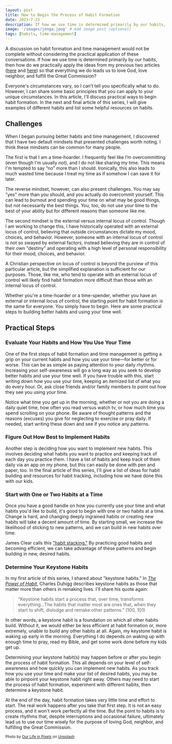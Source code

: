 ```yaml
---
layout: post
title: How to Begin the Process of Habit Formation
date: 2023-7-23
description: If how we use time is determined primarily by our habits, then how do we start building in good habits that ultimately lead us to use our time wisely for the purpose of loving God, neighbor, and fulfilling the Great Commission?
image: '/images/jenga.jpeg' # Add image post (optional)
tags: [habits, time-management]
---
```


A discussion on habit formation and time management would not be complete without considering the practical application of these conversations. If how we use time is determined primarily by our habits, then how do we practically apply the ideas from my previous two articles ([here](https://www.meredithcook.net/how-we-spend-our-days) and [here](https://www.meredithcook.net/habit-formation-motivation)) so that everything we do leads us to love God, love neighbor, and fulfill the Great Commission? 

Everyone's circumstances vary, so I can’t tell you specifically what to do. However, I can share some basic principles that you can apply to your unique circumstances. In this article, I'll discuss practical ways to begin habit formation. In the next and final article of this series, I will give examples of different habits and list some helpful resources on habits. 

## Challenges

When I began pursuing better habits and time management, I discovered that I have two default mindsets that presented challenges worth noting. I think these mindsets can be common for many people.

The first is that I am a time-hoarder. I frequently feel like I’m overcommitting (even though I'm usually not), and I do not like sharing my time. This means I'm tempted to say “no” more than I should. Ironically, this also leads to much wasted time because I treat my time as if somehow I can save it for later.

The reverse mindset, however, can also present challenges. You may say "yes" more than you should, and you actually do overcommit yourself. This can lead to burnout and spending your time on what may be good things, but not necessarily the best things. You, too, do not use your time to the best of your ability but for different reasons than someone like me.

The second mindset is the external versus internal locus of control. Though I am working to change this, I have historically operated with an external locus of control, believing that outside circumstances dictate my mood, choices, and behavior. However, someone with an internal locus of control is not so swayed by external factors, instead believing they are in control of their own "destiny" and operating with a high level of personal responsibility for their mood, choices, and behavior.

A Christian perspective on locus of control is beyond the purview of this particular article, but the simplified explanation is sufficient for our purposes. Those, like me, who tend to operate with an external locus of control will likely find habit formation more difficult than those with an internal locus of control. 

Whether you're a time-hoarder or a time-spender, whether you have an external or internal locus of control, the starting point for habit formation is the same for everyone. You simply have to begin. Here are some practical steps to building better habits and using your time well. 

## Practical Steps

### Evaluate Your Habits and How You Use Your Time

One of the first steps of habit formation and time management is getting a grip on your current habits and how you use your time—for better or for worse. This can be as simple as paying attention to your daily rhythms. Increasing your self-awareness will go a long way as you seek to develop better habits and use your time well. If you have trouble with this, start writing down how you use your time, keeping an itemized list of what you do every hour. Or, ask close friends and/or family members to point out how they see you using your time. 

Notice what time you get up in the morning, whether or not you are doing a daily quiet time, how often you read versus watch tv, or how much time you spend scrolling on your phone. Be aware of thought patterns and the reasons (excuses) you give for neglecting to exercise or pray daily. If needed, start writing these down and see if you notice any patterns.

### Figure Out How Best to Implement Habits

Another step is deciding how you want to implement new habits. This involves deciding what habits you want to practice and keeping track of each day you practice them. I have a list of habits and keep track of them daily via an app on my phone, but this can easily be done with pen and paper, too. In the final article of this series, I'll give a list of ideas for habit building and resources for habit tracking, including how we have done this with our kids.

### Start with One or Two Habits at a Time

Once you have a good handle on how you currently use your time and what habits you'd like to build, it's good to begin with one or two habits at a time. Change is hard, and changing deeply ingrained habits or creating new habits will take a decent amount of time. By starting small, we increase the likelihood of sticking to new patterns, and we can build in new habits over time. 

James Clear calls this <a href= "https://jamesclear.com/habit-stacking" target= "blank">"habit stacking."</a> By practicing good habits and becoming efficient, we can take advantage of these patterns and begin building in new, desired habits. 

### Determine Your Keystone Habits

In my first article of this series, I shared about "keystone habits." In <a href= "https://amzn.to/3Vdo2Jh" target= "blank">*The Power of Habit*</a>, Charles Duhigg describes keystone habits as those that matter more than others in remaking lives. I'll share his quote again: 

>“Keystone habits start a process that, over time, transforms everything…The habits that matter most are ones that, when they start to shift, dislodge and remake other patterns.” (100, 101)

In other words, a keystone habit is a foundation on which all other habits build. Without it, we would either be less efficient at habit formation or, more extremely, unable to build any other habits at all. Again, my keystone habit is waking up early in the morning. Everything I do depends on waking up with enough time to pray, read my Bible, and get some work done before my kids get up.

Determining your keystone habit(s) may happen before or after you begin the process of habit formation. This all depends on your level of self-awareness and how quickly you can implement new habits. As you track how you use your time and make your list of desired habits, you may be able to pinpoint your keystone habit right away. Others may need to start the process of habit formation, experiment with different habits, then determine a keystone habit. 

At the end of the day, habit formation takes very little time and effort to start. The real work happens after you take that first step. It is not an easy process, and it won't work perfectly all the time. But the point to habits is to create rhythms that, despite interruptions and occasional failure, ultimately lead us to use our time wisely for the purpose of loving God, neighbor, and fulfilling the Great Commission.

<sub>Photo by <a href="https://unsplash.com/@ourlifeinpixels?utm_source=unsplash&utm_medium=referral&utm_content=creditCopyText">Our Life in Pixels</a> on <a href="https://unsplash.com/s/photos/building-blocks?utm_source=unsplash&utm_medium=referral&utm_content=creditCopyText">Unsplash</a></sub>
  
